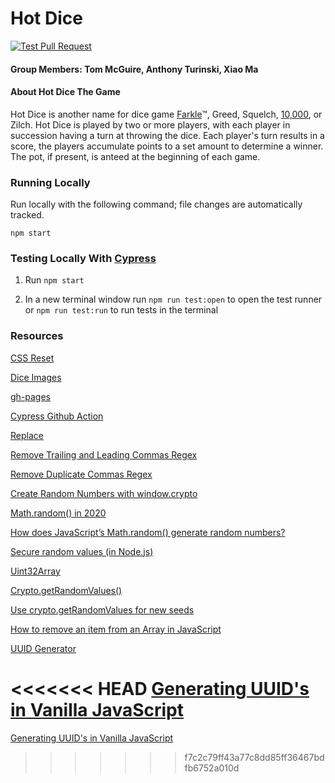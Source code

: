 # Hot Dice
[![Test Pull Request](https://github.com/hot-dice/hotdice/actions/workflows/test.yml/badge.svg)](https://github.com/hot-dice/hotdice/actions/workflows/test.yml)
#### Group Members: Tom McGuire, Anthony Turinski, Xiao Ma

#### About Hot Dice The Game

Hot Dice is another name for dice game [Farkle](https://en.wikipedia.org/wiki/Farkle "Farkle Wikipedia")&trade;, Greed, Squelch, [10,000](https://en.wikipedia.org/wiki/Dice_10000 "10,000"), or Zilch. Hot Dice is played by two or more players, with each player in succession having a turn at throwing the dice. Each player's turn results in a score, the players accumulate points to a set amount to determine a winner. The pot, if present, is anteed at the beginning of each game.

### Running Locally

Run locally with the following command; file changes are automatically tracked.

`npm start`

### Testing Locally With [Cypress](https://docs.cypress.io/guides/overview/why-cypress.html#In-a-nutshell "Cypress Documentation")

1. Run `npm start`

2. In a new terminal window run `npm run test:open` to open the test runner or `npm run test:run` to run tests in the terminal

### Resources

[CSS Reset](https://meyerweb.com/eric/tools/css/reset/ "CSS Reset")

[Dice Images](https://1dollarshop.itch.io/dice-dice-dice "Dice Image Source")

[gh-pages](https://www.npmjs.com/package/gh-pages "deploy to gh-pages")

[Cypress Github Action](https://github.com/cypress-io/github-action "Cypress GitHub Action")

[Replace](https://stackoverflow.com/questions/40318677/string-replace-on-a-loop#comment67893599_40318677)

[Remove Trailing and Leading Commas Regex](https://stackoverflow.com/questions/40318677/string-replace-on-a-loop#comment67893599_40318677)

[Remove Duplicate Commas Regex](https://stackoverflow.com/a/42915166)

[Create Random Numbers with window.crypto](https://stackoverflow.com/a/42321673/7967484)

[Math.random() in 2020](https://stackoverflow.com/a/64520554/7967484)

[How does JavaScript’s Math.random() generate random numbers?](https://hackernoon.com/how-does-javascripts-math-random-generate-random-numbers-ef0de6a20131)

[Secure random values (in Node.js)](https://gist.github.com/joepie91/7105003c3b26e65efcea63f3db82dfba)

[Uint32Array](https://developer.mozilla.org/en-US/docs/Web/JavaScript/Reference/Global_Objects/Uint32Array)

[Crypto.getRandomValues()](https://developer.mozilla.org/en-US/docs/Web/API/Crypto/getRandomValues)

[Use crypto.getRandomValues for new seeds](https://github.com/chancejs/chancejs/issues/232#issuecomment-182500222)

[How to remove an item from an Array in JavaScript](https://flaviocopes.com/how-to-remove-item-from-array/)

[UUID Generator](https://gist.github.com/jed/982883)

<<<<<<< HEAD
[Generating UUID's in Vanilla JavaScript](https://stackoverflow.com/a/2117523/7967484)
=======
[Generating UUID's in Vanilla JavaScript](https://stackoverflow.com/a/2117523/7967484)
>>>>>>> f7c2c79ff43a77c8dd85ff36467bdfb6752a010d
